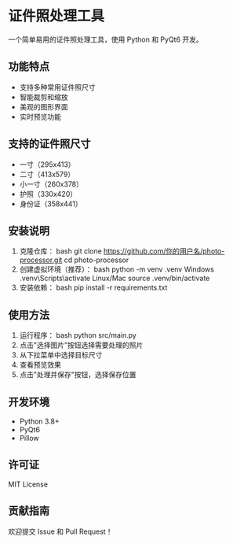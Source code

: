 # 证件照处理工具

一个简单易用的证件照处理工具，使用 Python 和 PyQt6 开发。

## 功能特点

- 支持多种常用证件照尺寸
- 智能裁剪和缩放
- 美观的图形界面
- 实时预览功能

## 支持的证件照尺寸

- 一寸（295x413）
- 二寸（413x579）
- 小一寸（260x378）
- 护照（330x420）
- 身份证（358x441）

## 安装说明

1. 克隆仓库：
bash
git clone https://github.com/你的用户名/photo-processor.git
cd photo-processor
2. 创建虚拟环境（推荐）：
bash
python -m venv .venv
Windows
.venv\Scripts\activate
Linux/Mac
source .venv/bin/activate
3. 安装依赖：
bash
pip install -r requirements.txt

## 使用方法

1. 运行程序：
bash
python src/main.py
2. 点击"选择图片"按钮选择需要处理的照片
3. 从下拉菜单中选择目标尺寸
4. 查看预览效果
5. 点击"处理并保存"按钮，选择保存位置

## 开发环境

- Python 3.8+
- PyQt6
- Pillow

## 许可证

MIT License

## 贡献指南

欢迎提交 Issue 和 Pull Request！